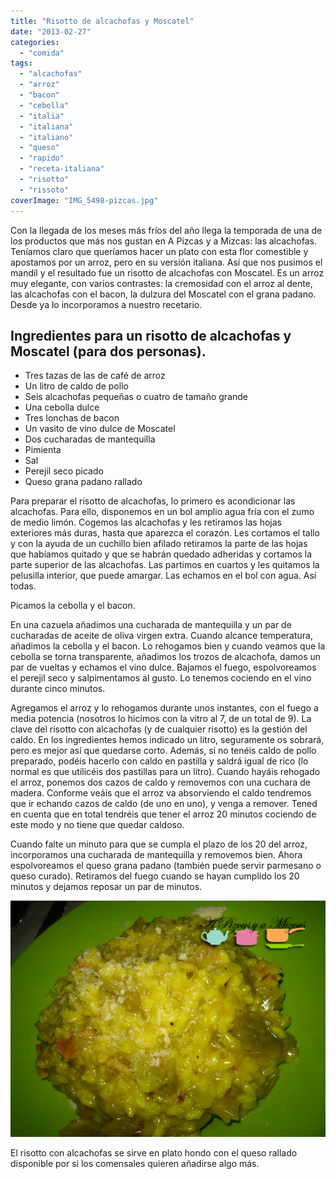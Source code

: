 ```yaml
---
title: "Risotto de alcachofas y Moscatel"
date: "2013-02-27"
categories:
  - "comida"
tags:
  - "alcachofas"
  - "arroz"
  - "bacon"
  - "cebolla"
  - "italia"
  - "italiana"
  - "italiano"
  - "queso"
  - "rapido"
  - "receta-italiana"
  - "risotto"
  - "rissoto"
coverImage: "IMG_5498-pizcas.jpg"
---
```


Con la llegada de los meses más fríos del año llega la temporada de una de los productos que más nos gustan en A Pizcas y a Mizcas: las alcachofas. Teníamos claro que queríamos hacer un plato con esta flor comestible y apostamos por un arroz, pero en su versión italiana. Así que nos pusimos el mandil y el resultado fue un risotto de alcachofas con Moscatel. Es un arroz muy elegante, con varios contrastes: la cremosidad con el arroz al dente, las alcachofas con el bacon, la dulzura del Moscatel con el grana padano. Desde ya lo incorporamos a nuestro recetario.

## Ingredientes para un risotto de alcachofas y Moscatel (para dos personas).

- Tres tazas de las de café de arroz
- Un litro de caldo de pollo
- Seis alcachofas pequeñas o cuatro de tamaño grande
- Una cebolla dulce
- Tres lonchas de bacon
- Un vasito de vino dulce de Moscatel
- Dos cucharadas de mantequilla
- Pimienta
- Sal
- Perejil seco picado
- Queso grana padano rallado

Para preparar el risotto de alcachofas, lo primero es acondicionar las alcachofas. Para ello, disponemos en un bol amplio agua fría con el zumo de medio limón. Cogemos las alcachofas y les retiramos las hojas exteriores más duras, hasta que aparezca el corazón. Les cortamos el tallo y con la ayuda de un cuchillo bien afilado retiramos la parte de las hojas que habíamos quitado y que se habrán quedado adheridas y cortamos la parte superior de las alcachofas. Las partimos en cuartos y les quitamos la pelusilla interior, que puede amargar. Las echamos en el bol con agua. Así todas.

Picamos la cebolla y el bacon.

En una cazuela añadimos una cucharada de mantequilla y un par de cucharadas de aceite de oliva virgen extra. Cuando alcance temperatura, añadimos la cebolla y el bacon. Lo rehogamos bien y cuando veamos que la cebolla se torna transparente, añadimos los trozos de alcachofa, damos un par de vueltas y echamos el vino dulce. Bajamos el fuego, espolvoreamos el perejil seco y salpimentamos al gusto. Lo tenemos cociendo en el vino durante cinco minutos.

Agregamos el arroz y lo rehogamos durante unos instantes, con el fuego a media potencia (nosotros lo hicimos con la vitro al 7, de un total de 9). La clave del risotto con alcachofas (y de cualquier risotto) es la gestión del caldo. En los ingredientes hemos indicado un litro, seguramente os sobrará, pero es mejor así que quedarse corto. Además, si no tenéis caldo de pollo preparado, podéis hacerlo con caldo en pastilla y saldrá igual de rico (lo normal es que utilicéis dos pastillas para un litro). Cuando hayáis rehogado el arroz, ponemos dos cazos de caldo y removemos con una cuchara de madera. Conforme veáis que el arroz va absorviendo el caldo tendremos que ir echando cazos de caldo (de uno en uno), y venga a remover. Tened en cuenta que en total tendréis que tener el arroz 20 minutos cociendo de este modo y no tiene que quedar caldoso.

Cuando falte un minuto para que se cumpla el plazo de los 20 del arroz, incorporamos una cucharada de mantequilla y removemos bien. Ahora espolvoreamos el queso grana padano (también puede servir parmesano o queso curado). Retiramos del fuego cuando se hayan cumplido los 20 minutos y dejamos reposar un par de minutos.

![risotto de alcachofas](images/IMG_5498-pizcas.jpg "risotto de alcachofas (pizcas)")



El risotto con alcachofas se sirve en plato hondo con el queso rallado disponible por si los comensales quieren añadirse algo más.

